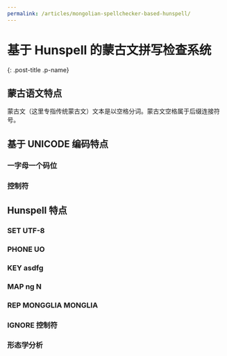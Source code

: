 ```yaml
---
permalink: /articles/mongolian-spellchecker-based-hunspell/
---
```


# 基于 Hunspell 的蒙古文拼写检查系统
{: .post-title .p-name}

## 蒙古语文特点

蒙古文（这里专指传统蒙古文）文本是以空格分词。蒙古文空格属于后缀连接符号。

## 基于 UNICODE 编码特点

### 一字母一个码位

### 控制符

## Hunspell 特点

### SET UTF-8

### PHONE UO

### KEY asdfg

### MAP ng N

### REP MONGGLIA MONGLIA

### IGNORE 控制符

### 形态学分析




